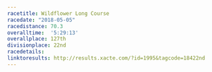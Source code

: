 ```yaml
---
racetitle: Wildflower Long Course
racedate: "2018-05-05"
racedistance: 70.3
overalltime:  '5:29:13'
overallplace: 127th
divisionplace: 22nd
racedetails: 
linktoresults: http://results.xacte.com/?id=1995&tagcode=18422nd
---
```


